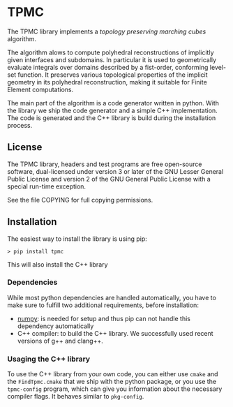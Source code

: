 # TPMC #

The TPMC library implements a *topology preserving marching cubes*
algorithm.

The algorithm alows to compute polyhedral reconstructions of implicitly
given interfaces and subdomains. In particular it is used to
geometrically evaluate integrals over domains described by a
fist-order, conforming level-set function. It preserves
various topological properties of the implicit geometry in its
polyhedral reconstruction, making it suitable for Finite Element
computations.

The main part of the algorithm is a code generator written in
python. With the library we ship the code generator and a simple C++
implementation. The code is generated and the C++ library is build
during the installation process.

## License ##

The TPMC library, headers and test programs are free open-source software,
dual-licensed under version 3 or later of the GNU Lesser General Public License
and version 2 of the GNU General Public License with a special run-time exception.

See the file COPYING for full copying permissions.

## Installation ##

The easiest way to install the library is using pip:

    > pip install tpmc

This will also install the C++ library

### Dependencies ###

While most python dependencies are handled automatically, you have to
make sure to fulfill two additional requirements, before installation:
*   [numpy](http://www.numpy.org/): is needed for setup and thus pip can
	not handle this dependency automatically
*   C++ compiler: to build the C++ library. We successfully used
    recent versions of g++ and clang++.

### Usaging the C++ library ###

To use the C++ library from your own code, you can either use `cmake`
and the `FindTpmc.cmake` that we ship with the python package, or you
use the `tpmc-config` program, which can give you information about
the necessary compiler flags. It behaves similar to `pkg-config`.
